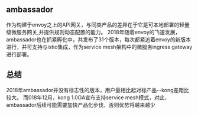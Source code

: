 
## ambassador

作为构建于envoy之上的API网关，与同类产品的差异在于它是可本地部署的轻量级微服务网关,并提供规则动态配置的能力。
2018年随着envoy的飞速发展，ambassador也在抓紧孵化中，共发布了31个版本，每次都紧追着envoy的新版本进行，并可支持与istio集成，作为service mesh架构中的微服务ingress gateway进行部署。

## 总结

2018年ambassador并没有标志性的版本，用户量相比起对标产品--kong差距比较大。
而018年12月，kong 1.0GA宣布支持service mesh模式，对此，ambassador后续可能需要加快产品化步伐，否则优势将越来越少
